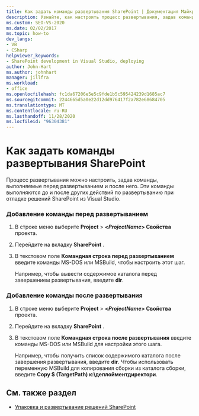 ```yaml
---
title: Как задать команды развертывания SharePoint | Документация Майкрософт
description: Узнайте, как настроить процесс развертывания, задав команды, выполняемые перед развертыванием SharePoint и после него.
ms.custom: SEO-VS-2020
ms.date: 02/02/2017
ms.topic: how-to
dev_langs:
- VB
- CSharp
helpviewer_keywords:
- SharePoint development in Visual Studio, deploying
author: John-Hart
ms.author: johnhart
manager: jillfra
ms.workload:
- office
ms.openlocfilehash: fc1da67206e5e5c9fde1b5c595424239d1685ac7
ms.sourcegitcommit: 2244665d5a0e22d12dd976417f2a782e68684705
ms.translationtype: MT
ms.contentlocale: ru-RU
ms.lasthandoff: 11/28/2020
ms.locfileid: "96304381"
---
```

# <a name="how-to-set-sharepoint-deployment-commands"></a>Как задать команды развертывания SharePoint
  Процесс развертывания можно настроить, задав команды, выполняемые перед развертыванием и после него. Эти команды выполняются до и после других действий по развертыванию при отладке решений SharePoint из Visual Studio.

### <a name="to-add-a-pre-deployment-command"></a>Добавление команды перед развертыванием

1. В строке меню выберите **Project**  >  **\<*ProjectName*> Свойства** проекта.

2. Перейдите на вкладку **SharePoint** .

3. В текстовом поле **Командная строка перед развертыванием** введите команды MS-DOS или MSBuild, чтобы настроить этот шаг.

     Например, чтобы вывести содержимое каталога перед завершением развертывания, введите **dir**.

### <a name="to-add-a-post-deployment-command"></a>Добавление команды после развертывания

1. В строке меню выберите **Project**  >  **\<*ProjectName*> Свойства** проекта.

2. Перейдите на вкладку **SharePoint** .

3. В текстовом поле **Командная строка после развертывания** введите команды MS-DOS или MSBuild для настройки этого шага.

     Например, чтобы получить список содержимого каталога после завершения развертывания, введите **dir**. Чтобы использовать переменную MSBuild для копирования сборки из каталога сборки, введите **Copy $ (TargetPath) к:\деплойментдиректори**.

## <a name="see-also"></a>См. также раздел
- [Упаковка и развертывание решений SharePoint](../sharepoint/packaging-and-deploying-sharepoint-solutions.md)
